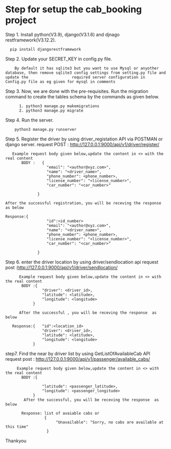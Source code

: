 #  Step for setup the cab_booking project

Step 1. Install python(V3.9), django(V3.1.6) and djnago restframework(V3.12.2).

      pip install djangorestframework
      
Step 2. Update your SECRET_KEY in config.py file.
        
        By default it has sqlite3 but you want to use Mysql or anyother database, then remove sqlite3 config settings from setting.py file and update the                   required server configuration in Config.py file as eg given for mysql in comments
        
Step 3. Now, we are done with the pre-requisites. Run the migration command to create the tables schema by the commands as given below.

          1. python3 manage.py makemigrations
          2. python3 manage.py migrate

Step 4. Run the server.
        
        python3 manage.py runserver
        
Step 5. Register the driver by using driver_registation API via POSTMAN or django server. request POST : http://127.0.0.1:9000/api/v1/driver/register/
       
       
       Example request body given below,update the content in <> with the real content
           BODY :   {
                      "email": "<author@xyz.com>",
                      "name": "<driver_name>",
                      "phone_number": <phone_number>,
                      "license_number": "<license_number>",
                      "car_number": "<car_number>"
                      
                  }
          
    After the successful registration, you will be receving the response  as below   
    
    Response:{
                      "id":<id_number>
                      "email": "<author@xyz.com>",
                      "name": "<driver_name>",
                      "phone_number": <phone_number>,
                      "license_number": "<license_number>",
                      "car_number": "<car_number>"
                      
                  }
                  
  Step 6. enter the driver location by using driver/sendlocation api 
          request post :http://127.0.0.1:9000/api/v1/driver/sendlocation/
          
          
          Example request body given below,update the content in <> with the real content
           BODY :{
                    "driver": <driver_id>,
                    "latitude": <latitude>,
                    "longitude": <longitude>
                }
                
          After the successful , you will be receving the response  as below   
    
       Response:{   "id":<location_id>
                    "driver": <driver_id>,
                    "latitude": <latitude>,
                    "longitude": <longitude>
                }
                
                
  step7. Find the near by driver list by using GetListOfAvailableCab  API
          request post : http://127.0.0.1:9000/api/v1/passenger/available_cabs/
        
        
         Example request body given below,update the content in <> with the real content
           BODY :{
                   
                    "latitude": <passenger_latitude>,
                    "longitude": <passenger_longitude>
                }
            After the successful, you will be receving the response  as below   
    
           Response: list of avaiable cabs or 
                     {
                          "Unavailable": "Sorry, no cabs are available at this time"
                      }

  
                
  Thankyou
                  
  
